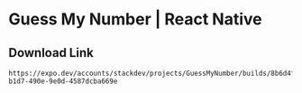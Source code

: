 # Guess My Number | React Native

## Download Link
```
https://expo.dev/accounts/stackdev/projects/GuessMyNumber/builds/8b6d4f7e-b1d7-490e-9e0d-4587dcba669e
```
